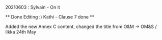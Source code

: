 20210603 : Sylvain - On it

** Done Editing :) Kathi - Clause 7 done  **

Added the new Annex C content, changed the title from O&M -> OM&S / Ilkka 24th May
